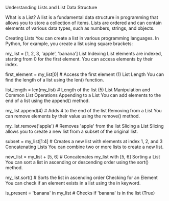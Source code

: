 Understanding Lists and List Data Structure

What is a List?
A list is a fundamental data structure in programming that allows you to store a collection of items. Lists are ordered and can contain elements of various data types, such as numbers, strings, and objects.

Creating Lists
You can create a list in various programming languages. In Python, for example, you create a list using square brackets:

my_list = [1, 2, 3, 'apple', 'banana']
List Indexing
List elements are indexed, starting from 0 for the first element. You can access elements by their index.

first_element = my_list[0]  # Access the first element (1)
List Length
You can find the length of a list using the len() function.

list_length = len(my_list)  # Length of the list (5)
List Manipulation and Common List Operations
Appending to a List
You can add elements to the end of a list using the append() method.

my_list.append(4)  # Adds 4 to the end of the list
Removing from a List
You can remove elements by their value using the remove() method.

my_list.remove('apple')  # Removes 'apple' from the list
Slicing a List
Slicing allows you to create a new list from a subset of the original list.

subset = my_list[1:4]  # Creates a new list with elements at index 1, 2, and 3
Concatenating Lists
You can combine two or more lists to create a new list.

new_list = my_list + [5, 6]  # Concatenates my_list with [5, 6]
Sorting a List
You can sort a list in ascending or descending order using the sort() method.

my_list.sort()  # Sorts the list in ascending order
Checking for an Element
You can check if an element exists in a list using the in keyword.

is_present = 'banana' in my_list  # Checks if 'banana' is in the list (True)